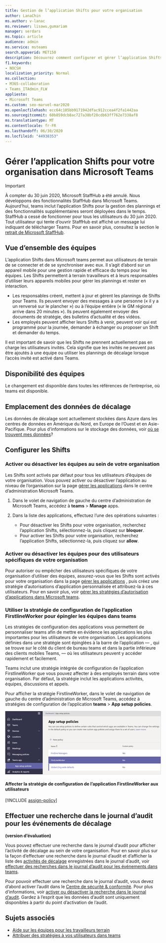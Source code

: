 ```yaml
---
title: Gestion de l’application Shifts pour votre organisation
author: LanaChin
ms.author: v-lanac
ms.reviewer: lisawu,gumariam
manager: serdars
ms.topic: article
audience: admin
ms.service: msteams
search.appverid: MET150
description: Découvrez comment configurer et gérer l’application Shifts dans teams pour terrain travailleurs de votre organisation.
f1.keywords:
- NOCSH
localization_priority: Normal
ms.collection:
- M365-collaboration
- Teams_ITAdmin_FLW
appliesto:
- Microsoft Teams
ms.custom: seo-marvel-mar2020
ms.openlocfilehash: ecc64c105bb9171942dfac912ccea4f2fa1442aa
ms.sourcegitcommit: 60b859dcb8ac727a38bf28cdb63ff762e7338af8
ms.translationtype: MT
ms.contentlocale: fr-FR
ms.lasthandoff: 06/30/2020
ms.locfileid: "44938353"
---
```

# <a name="manage-the-shifts-app-for-your-organization-in-microsoft-teams"></a>Gérer l’application Shifts pour votre organisation dans Microsoft Teams

> [!IMPORTANT]
> À compter du 30 juin 2020, Microsoft StaffHub a été annulé. Nous développons des fonctionnalités StaffHub dans Microsoft Teams. Aujourd’hui, teams inclut l’application Shifts pour la gestion des plannings et des fonctionnalités supplémentaires seront déployées dans le temps. StaffHub a cessé de fonctionner pour tous les utilisateurs du 30 juin 2020. Tout utilisateur qui tente d’ouvrir StaffHub est affiché un message lui indiquant de télécharger Teams. Pour en savoir plus, consultez la section le [retrait de Microsoft StaffHub](microsoft-staffhub-to-be-retired.md).  

## <a name="overview-of-shifts"></a>Vue d’ensemble des équipes

L’application Shifts dans Microsoft teams permet aux utilisateurs de terrain de se connecter et de se synchroniser avec eux. Il s’agit d’abord sur un appareil mobile pour une gestion rapide et efficace du temps pour les équipes. Les Shifts permettent à terrain travailleurs et à leurs responsables d’utiliser leurs appareils mobiles pour gérer les plannings et rester en interaction.

- Les responsables créent, mettent à jour et gèrent les plannings de Shifts pour Teams. Ils peuvent envoyer des messages à une personne (« il y a un renversé sur le plancher ») ou à l’équipe entière (« le GM régional arrive dans 20 minutes »). Ils peuvent également envoyer des documents de stratégie, des bulletins d’actualité et des vidéos. 
- Les employés peuvent afficher leurs Shifts à venir, peuvent voir qui est programmé pour la journée, demander à échanger ou proposer un Shift et demander du temps. 

Il est important de savoir que les Shifts ne prennent actuellement pas en charge les utilisateurs invités. Cela signifie que les invités ne peuvent pas être ajoutés à une équipe ou utiliser les plannings de décalage lorsque l’accès invité est activé dans Teams. 

## <a name="availability-of-shifts"></a>Disponibilité des équipes

Le changement est disponible dans toutes les références de l’entreprise, où teams est disponible.

## <a name="location-of-shifts-data"></a>Emplacement des données de décalage

Les données de décalage sont actuellement stockées dans Azure dans les centres de données en Amérique du Nord, en Europe de l’Ouest et en Asie-Pacifique. Pour plus d’informations sur le stockage des données, voir [où se trouvent mes données](http://o365datacentermap.azurewebsites.net/)?

## <a name="set-up-shifts"></a>Configurer les Shifts

### <a name="enable-or-disable-shifts-in-your-organization"></a>Activer ou désactiver les équipes au sein de votre organisation

Les Shifts sont activés par défaut pour tous les utilisateurs d’équipes de votre organisation. Vous pouvez activer ou désactiver l’application au niveau de l’organisation sur la page [gérer les applications](../../manage-apps.md) dans le centre d’administration Microsoft Teams.

1. Dans le volet de navigation de gauche du centre d’administration de Microsoft Teams, accédez à **teams**  >  **Manage** apps.
2. Dans la liste des applications, effectuez l’une des opérations suivantes :

    - Pour désactiver les Shifts pour votre organisation, recherchez l’application Shifts, sélectionnez-la, puis cliquez sur **bloquer**.
    - Pour activer les Shifts pour votre organisation, recherchez l’application Shifts, sélectionnez-la, puis cliquez sur **allow**.

### <a name="enable-or-disable-shifts-for-specific-users-in-your-organization"></a>Activer ou désactiver les équipes pour des utilisateurs spécifiques de votre organisation

Pour autoriser ou empêcher des utilisateurs spécifiques de votre organisation d’utiliser des équipes, assurez-vous que les Shifts sont activés pour votre organisation dans la page [gérer les applications](../../manage-apps.md) , puis créez une stratégie d’autorisations d’application personnalisée et attribuez-la à ces utilisateurs. Pour en savoir plus, voir [gérer les stratégies d’autorisation d’applications dans Microsoft teams](../../teams-app-permission-policies.md).

### <a name="use-the-firstlineworker-app-setup-policy-to-pin-shifts-to-teams"></a>Utiliser la stratégie de configuration de l’application FirstlineWorker pour épingler les équipes dans teams

Les stratégies de configuration des applications vous permettent de personnaliser teams afin de mettre en évidence les applications les plus importantes pour les utilisateurs de votre organisation. Les applications définies dans une stratégie sont épinglées à la barre de l’application &mdash; , qui se trouve sur le côté du client de bureau teams et dans la partie inférieure des clients mobiles Teams, &mdash; où les utilisateurs peuvent y accéder rapidement et facilement.
 
Teams inclut une stratégie intégrée de configuration de l’application FirstlineWorker que vous pouvez affecter à des employés terrain dans votre organisation. Par défaut, la stratégie inclut les applications activités, équipes, discussions et appels. 

Pour afficher la stratégie FirstlineWorker, dans le volet de navigation de gauche du centre d’administration de Microsoft Teams, accédez à stratégies de configuration de l’application **teams**  >  **App setup policies**.

![Capture d’écran de la stratégie de configuration de l’application FirstlineWorker](../../media/firstline-worker-app-setup-policy.png "Capture d’écran de la stratégie de configuration de l’application FirstlineWorker dans le centre d’administration Microsoft teams")

#### <a name="assign-the-firstlineworker-app-setup-policy-to-users"></a>Affecter la stratégie de configuration de l’application FirstlineWorker aux utilisateurs

[!INCLUDE [assign-policy](../../includes/assign-policy.md)]

## <a name="search-the-audit-log-for-shifts-events"></a>Effectuer une recherche dans le journal d’audit pour les événements de décalage

**(version d’évaluation)**

Vous pouvez effectuer une recherche dans le journal d’audit pour afficher l’activité de décalage au sein de votre organisation.  Pour en savoir plus sur la façon d’effectuer une recherche dans le journal d’audit et d’afficher la liste des [activités de décalage](../../audit-log-events.md#shifts-in-teams-activities) enregistrées dans le journal d’audit, voir [effectuer des recherches dans le journal d’audit pour les événements dans teams](../../audit-log-events.md).

Pour pouvoir effectuer une recherche dans le journal d’audit, vous devez d’abord activer l’audit dans le [Centre de sécurité & conformité](https://protection.office.com). Pour plus d’informations, voir [activer ou désactiver la recherche dans le journal d’audit](https://support.office.com/article/Turn-Office-365-audit-log-search-on-or-off-e893b19a-660c-41f2-9074-d3631c95a014). Gardez à l’esprit que les données d’audit sont uniquement disponibles à partir du point d’activation de l’audit.

## <a name="related-topics"></a>Sujets associés

- [Aide sur les équipes pour les travailleurs terrain](https://support.office.com/article/apps-and-services-cc1fba57-9900-4634-8306-2360a40c665b)
- [Attribuer des stratégies à vos utilisateurs dans teams](../../assign-policies.md)
